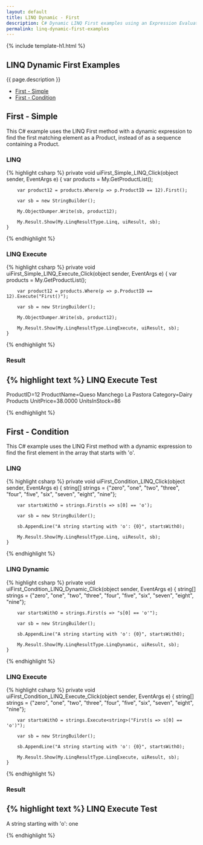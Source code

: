 ```yaml
---
layout: default
title: LINQ Dynamic - First
description: C# Dynamic LINQ First examples using an Expression Evaluator.
permalink: linq-dynamic-first-examples
---
```


{% include template-h1.html %}

## LINQ Dynamic First Examples
{{ page.description }}

- [First - Simple](#first---simple)
- [First - Condition](#first---condition)

## First - Simple
This C# example uses the LINQ First method with a dynamic expression to find the first matching element as a Product, instead of as a sequence containing a Product.

### LINQ
{% highlight csharp %}
private void uiFirst_Simple_LINQ_Click(object sender, EventArgs e)
    {
        var products = My.GetProductList();

        var product12 = products.Where(p => p.ProductID == 12).First();

        var sb = new StringBuilder();

        My.ObjectDumper.Write(sb, product12);

        My.Result.Show(My.LinqResultType.Linq, uiResult, sb);
    }
{% endhighlight %}

### LINQ Execute
{% highlight csharp %}
private void uiFirst_Simple_LINQ_Execute_Click(object sender, EventArgs e)
    {
        var products = My.GetProductList();

        var product12 = products.Where(p => p.ProductID == 12).Execute("First()");

        var sb = new StringBuilder();

        My.ObjectDumper.Write(sb, product12);

        My.Result.Show(My.LinqResultType.LinqExecute, uiResult, sb);
    }
{% endhighlight %}

### Result
{% highlight text %}
LINQ Execute Test
------------------------------
ProductID=12 ProductName=Queso Manchego La Pastora Category=Dairy Products UnitPrice=38.0000 UnitsInStock=86

{% endhighlight %}

## First - Condition
This C# example uses the LINQ First method with a dynamic expression to find the first element in the array that starts with 'o'.

### LINQ
{% highlight csharp %}
private void uiFirst_Condition_LINQ_Click(object sender, EventArgs e)
    {
        string[] strings = {"zero", "one", "two", "three", "four", "five", "six", "seven", "eight", "nine"};

        var startsWithO = strings.First(s => s[0] == 'o');

        var sb = new StringBuilder();

        sb.AppendLine("A string starting with 'o': {0}", startsWithO);

        My.Result.Show(My.LinqResultType.Linq, uiResult, sb);
    }
{% endhighlight %}

### LINQ Dynamic
{% highlight csharp %}
private void uiFirst_Condition_LINQ_Dynamic_Click(object sender, EventArgs e)
    {
        string[] strings = {"zero", "one", "two", "three", "four", "five", "six", "seven", "eight", "nine"};

        var startsWithO = strings.First(s => "s[0] == 'o'");

        var sb = new StringBuilder();

        sb.AppendLine("A string starting with 'o': {0}", startsWithO);

        My.Result.Show(My.LinqResultType.LinqDynamic, uiResult, sb);
    }
{% endhighlight %}

### LINQ Execute
{% highlight csharp %}
private void uiFirst_Condition_LINQ_Execute_Click(object sender, EventArgs e)
    {
        string[] strings = {"zero", "one", "two", "three", "four", "five", "six", "seven", "eight", "nine"};

        var startsWithO = strings.Execute<string>("First(s => s[0] == 'o')");

        var sb = new StringBuilder();

        sb.AppendLine("A string starting with 'o': {0}", startsWithO);

        My.Result.Show(My.LinqResultType.LinqExecute, uiResult, sb);
    }
{% endhighlight %}

### Result
{% highlight text %}
LINQ Execute Test
------------------------------
A string starting with 'o': one

{% endhighlight %}
